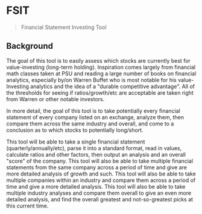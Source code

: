 # FSIT
> Financial Statement Investing Tool

## Background
The goal of this tool is to easily assess which stocks are currently best for value-investing (long-term
holding).  Inspiration comes largely from financial math classes taken at PSU and reading a large number of
books on financial analytics, especially by/on Warren Buffet who is most notable for his value-Investing
analytics and the idea of a "durable competitive advantage".  All of the thresholds for seeing if
ratios/growth/etc are acceptable are taken right from Warren or other notable investors.

In more detail, the goal of this tool is to take potentially every financial statement of every company listed
on an exchange, analyze them, then compare them across the same industry and overall, and come to a
conclusion as to which stocks to potentially long/short.

This tool will be able to take a single financial statement (quarterly/annually/etc), parse it into a standard
format, read in values, calculate ratios and other factors, then output an analysis and an overall "score" of
the company.  This tool will also be able to take multiple financial statements from the same company across
a period of time and give are more detailed analysis of growth and such.  This tool will also be able to take
multiple companies within an industry and compare them across a period of time and give a more detailed
analysis.  This tool will also be able to take multiple industry analyses and compare them overall to give an
even more detailed analysis, and find the overall greatest and not-so-greatest picks at this current time.
